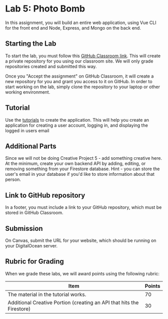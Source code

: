 # Lab 5: Photo Bomb

In this assignment, you will build an entire web application, using Vue CLI for
the front end and Node, Express, and Mongo on the back end.

## Starting the Lab

To start the lab, you must follow this [GitHub Classroom link](https://classroom.github.com/a/kNOE8RZ2). This will create a private repository for you using our classroom site. We will only grade repositories created and submitted this way.

Once you "Accept the assignment" on GitHub Classroom, it will create a new repository for you and grant you access to it on GitHub. In order to start working on the lab, simply clone the repository to your laptop or other working environment.

## Tutorial

Use the [tutorials](/tutorials/README.md) to create the application. This will help you create an application for creating a user account, logging in, and displaying the logged in users email

## Additional Parts

Since we will not be doing Creative Project 5 - add something creative here.  At the minimum, create your own backend API by adding, editing, or removing something from your Firestore database.  Hint - you can store the user's email in your database if you'd like to store information about that person.

## Link to GitHub repository

In a footer, you must include a link to your GitHub repository, which must be stored in GitHub Classroom.

## Submission

On Canvas, submit the URL for your website, which should be running on your DigitalOcean server.

## Rubric for Grading

When we grade these labs, we will award points using the following
rubric:

| Item                                                                                         | Points |
| -------------------------------------------------------------------------------------------- | ------ |
| The material in the tutorial works.                                                          | 70     |
| Additional Creative Portion (creating an API that hits the Firestore)                        | 30     |

